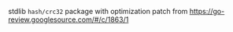 stdlib `hash/crc32` package with optimization patch from
https://go-review.googlesource.com/#/c/1863/1
